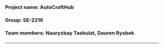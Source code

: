 <h3><b>Project name:</b> AutoCraftHub <br><h3>
<h3><b>Group:</b> SE-2216 <br><h3>
<h3><b>Team members:</b> Nauryzbay Tasbulat, Dauren Rysbek <br><h3>
<hr>

